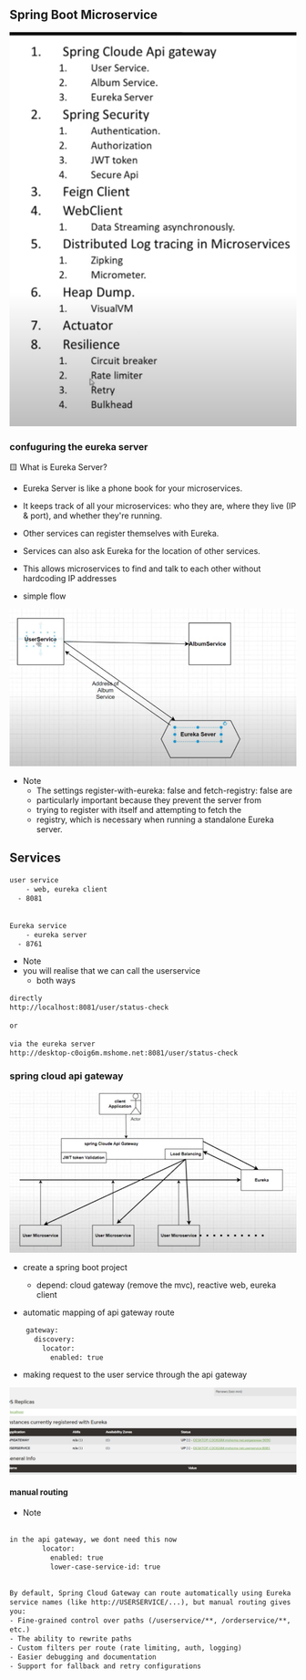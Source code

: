 ## Spring Boot Microservice
![./images/starrt.png](./images/starrt.png)


### confuguring the eureka server
🟨 What is Eureka Server?
  - Eureka Server is like a phone book for your microservices.
  - It keeps track of all your microservices: who they are, where they live (IP & port), and whether they're running.
  - Other services can register themselves with Eureka.
  - Services can also ask Eureka for the location of other services.
- This allows microservices to find and talk to each other without hardcoding IP addresses

- simple flow

![./images/flow.png](./images/flow.png)

- Note 
  - The settings register-with-eureka: false and fetch-registry: false are 
  - particularly important because they prevent the server from 
  - trying to register with itself and attempting to fetch the 
  - registry, which is necessary when running a standalone Eureka server.


## Services
```text
user service
    - web, eureka client
  - 8081
  
  
Eureka service
    - eureka server
  - 8761

```



- Note
- you will realise that we can call the userservice 
  - both ways

```text
directly
http://localhost:8081/user/status-check

or 

via the eureka server
http://desktop-c0oig6m.mshome.net:8081/user/status-check
```

### spring cloud api gateway

![](./images/apigateway.png)

- create a spring boot project
  - depend: cloud gateway (remove the mvc), reactive web, eureka client


- automatic mapping of api gateway route
```text
    gateway:
      discovery:
        locator:
          enabled: true
```

- making request to the user service through the api gateway

![](./images/eurekapoutput.png)


#### manual routing

- Note

```text

in the api gateway, we dont need this now 
        locator:
          enabled: true
          lower-case-service-id: true

```

```text

By default, Spring Cloud Gateway can route automatically using Eureka service names (like http://USERSERVICE/...), but manual routing gives you:
- Fine-grained control over paths (/userservice/**, /orderservice/**, etc.)
- The ability to rewrite paths
- Custom filters per route (rate limiting, auth, logging)
- Easier debugging and documentation
- Support for fallback and retry configurations
```
